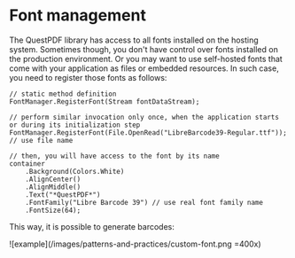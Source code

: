 # Font management

The QuestPDF library has access to all fonts installed on the hosting system. Sometimes though, you don't have control over fonts installed on the production environment. Or you may want to use self-hosted fonts that come with your application as files or embedded resources. In such case, you need to register those fonts as follows:

```csharp{2,5,13}
// static method definition
FontManager.RegisterFont(Stream fontDataStream);

// perform similar invocation only once, when the application starts or during its initialization step
FontManager.RegisterFont(File.OpenRead("LibreBarcode39-Regular.ttf")); // use file name

// then, you will have access to the font by its name
container
    .Background(Colors.White)
    .AlignCenter()
    .AlignMiddle()
    .Text("*QuestPDF*")
    .FontFamily("Libre Barcode 39") // use real font family name
    .FontSize(64);
```

This way, it is possible to generate barcodes:

![example](/images/patterns-and-practices/custom-font.png =400x)

